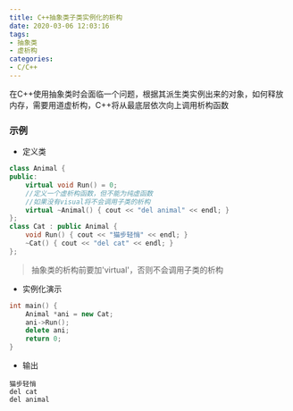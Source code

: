 ```yaml
---
title: C++抽象类子类实例化的析构
date: 2020-03-06 12:03:16
tags:
- 抽象类
- 虚析构
categories:
- C/C++
---
```


在C++使用抽象类时会面临一个问题，根据其派生类实例出来的对象，如何释放内存，需要用道虚析构，C++将从最底层依次向上调用析构函数
<!--more-->

### 示例
* 定义类
```C++
class Animal {
public:
    virtual void Run() = 0;
    //定义一个虚析构函数，但不能为纯虚函数
    //如果没有visual将不会调用子类的析构
    virtual ~Animal() { cout << "del animal" << endl; }
};
class Cat : public Animal {
    void Run() { cout << "猫步轻悄" << endl; }
    ~Cat() { cout << "del cat" << endl; }
};
```

> 抽象类的析构前要加'virtual'，否则不会调用子类的析构

* 实例化演示
```C++
int main() {
    Animal *ani = new Cat;
    ani->Run();
    delete ani;
    return 0;
}
```

* 输出
```
猫步轻悄
del cat
del animal
```
